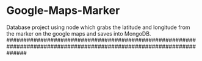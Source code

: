 # Google-Maps-Marker
Database project using node which grabs the latitude and longitude from the marker on the google maps and saves into MongoDB.
######################################################################################################################

